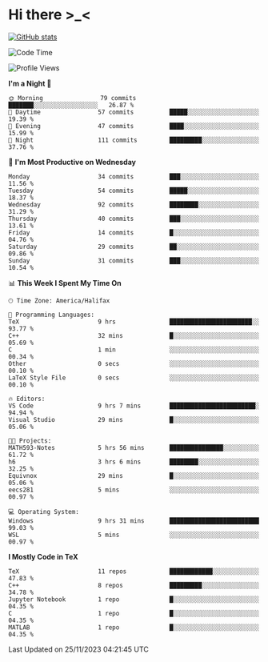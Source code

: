 # Hi there \>_<

[![GitHub stats](https://github-readme-stats.vercel.app/api?username=ARessegetesStery&show_icons=true&theme=transparent)](https://github.com/anuraghazra/github-readme-stats)

<!--START_SECTION:waka-->
![Code Time](http://img.shields.io/badge/Code%20Time-510%20hrs%2023%20mins-blue)

![Profile Views](http://img.shields.io/badge/Profile%20Views-11-blue)

**I'm a Night 🦉** 

```text
🌞 Morning                79 commits          ███████░░░░░░░░░░░░░░░░░░   26.87 % 
🌆 Daytime                57 commits          █████░░░░░░░░░░░░░░░░░░░░   19.39 % 
🌃 Evening                47 commits          ████░░░░░░░░░░░░░░░░░░░░░   15.99 % 
🌙 Night                  111 commits         █████████░░░░░░░░░░░░░░░░   37.76 % 
```
📅 **I'm Most Productive on Wednesday** 

```text
Monday                   34 commits          ███░░░░░░░░░░░░░░░░░░░░░░   11.56 % 
Tuesday                  54 commits          █████░░░░░░░░░░░░░░░░░░░░   18.37 % 
Wednesday                92 commits          ████████░░░░░░░░░░░░░░░░░   31.29 % 
Thursday                 40 commits          ███░░░░░░░░░░░░░░░░░░░░░░   13.61 % 
Friday                   14 commits          █░░░░░░░░░░░░░░░░░░░░░░░░   04.76 % 
Saturday                 29 commits          ██░░░░░░░░░░░░░░░░░░░░░░░   09.86 % 
Sunday                   31 commits          ███░░░░░░░░░░░░░░░░░░░░░░   10.54 % 
```


📊 **This Week I Spent My Time On** 

```text
🕑︎ Time Zone: America/Halifax

💬 Programming Languages: 
TeX                      9 hrs               ███████████████████████░░   93.77 % 
C++                      32 mins             █░░░░░░░░░░░░░░░░░░░░░░░░   05.69 % 
C                        1 min               ░░░░░░░░░░░░░░░░░░░░░░░░░   00.34 % 
Other                    0 secs              ░░░░░░░░░░░░░░░░░░░░░░░░░   00.10 % 
LaTeX Style File         0 secs              ░░░░░░░░░░░░░░░░░░░░░░░░░   00.10 % 

🔥 Editors: 
VS Code                  9 hrs 7 mins        ████████████████████████░   94.94 % 
Visual Studio            29 mins             █░░░░░░░░░░░░░░░░░░░░░░░░   05.06 % 

🐱‍💻 Projects: 
MATH593-Notes            5 hrs 56 mins       ███████████████░░░░░░░░░░   61.72 % 
h6                       3 hrs 6 mins        ████████░░░░░░░░░░░░░░░░░   32.25 % 
Equivnox                 29 mins             █░░░░░░░░░░░░░░░░░░░░░░░░   05.06 % 
eecs281                  5 mins              ░░░░░░░░░░░░░░░░░░░░░░░░░   00.97 % 

💻 Operating System: 
Windows                  9 hrs 31 mins       █████████████████████████   99.03 % 
WSL                      5 mins              ░░░░░░░░░░░░░░░░░░░░░░░░░   00.97 % 
```

**I Mostly Code in TeX** 

```text
TeX                      11 repos            ████████████░░░░░░░░░░░░░   47.83 % 
C++                      8 repos             █████████░░░░░░░░░░░░░░░░   34.78 % 
Jupyter Notebook         1 repo              █░░░░░░░░░░░░░░░░░░░░░░░░   04.35 % 
C                        1 repo              █░░░░░░░░░░░░░░░░░░░░░░░░   04.35 % 
MATLAB                   1 repo              █░░░░░░░░░░░░░░░░░░░░░░░░   04.35 % 
```




 Last Updated on 25/11/2023 04:21:45 UTC
<!--END_SECTION:waka-->
